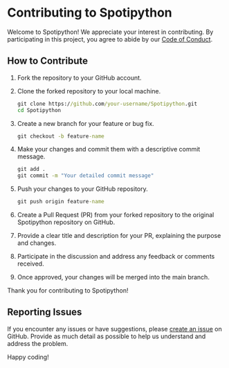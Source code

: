 # Contributing to Spotipython

Welcome to Spotipython! We appreciate your interest in contributing. By participating in this project, you agree to abide by our [Code of Conduct](CODE_OF_CONDUCT.md).

## How to Contribute

1. Fork the repository to your GitHub account.
2. Clone the forked repository to your local machine.

    ```cmd
    git clone https://github.com/your-username/Spotipython.git
    cd Spotipython
    ```

3. Create a new branch for your feature or bug fix.

    ```cmd
    git checkout -b feature-name
    ```

4. Make your changes and commit them with a descriptive commit message.

    ```cmd
    git add .
    git commit -m "Your detailed commit message"
    ```

5. Push your changes to your GitHub repository.

    ```cmd
    git push origin feature-name
    ```

6. Create a Pull Request (PR) from your forked repository to the original Spotipython repository on GitHub.

7. Provide a clear title and description for your PR, explaining the purpose and changes.

8. Participate in the discussion and address any feedback or comments received.

9. Once approved, your changes will be merged into the main branch.

Thank you for contributing to Spotipython!

## Reporting Issues

If you encounter any issues or have suggestions, please [create an issue](https://github.com/darthdemono/Spotipython/issues) on GitHub. Provide as much detail as possible to help us understand and address the problem.

Happy coding!
